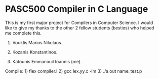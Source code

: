 # PASC500 Compiler in C Language

This is my first major project for Compilers in Computer Science. I would like to give my thanks to the other 2 fellow students (besties) who helped me complete this.

1) Vouklis Marios Nikolaos.

2) Kozanis Konstantinos.

3) Katounis Emmanouil Ioannis (me).


Compile: 1) flex compiler.l
         2) gcc lex.yy.c -lm
         3) ./a.out name_test.p
